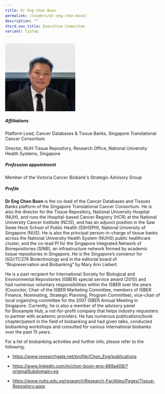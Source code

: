 ```yaml
---
title: Dr Eng Chon Boon
permalink: /leaders/dr-eng-chon-boon/
description: ""
third_nav_title: Executive Committee
variant: tiptap
---
```

<div class="isomer-image-wrapper">
<img style="width: 45%;" height="auto" width="100%" alt="" src="/images/Leaders/EXCO 600x450/Eng_3.jpg">
</div>
<h5>Affiliations</h5>
<p>Platform Lead, Cancer Databases &amp; Tissue Banks, Singapore Translational
Cancer Consortium&nbsp;</p>
<p>Director, NUH Tissue Repository, Research Office, National University
Health Systems, Singapore&nbsp;&nbsp;&nbsp;</p>
<h5>Profession appointment</h5>
<p>Member of the&nbsp;Victoria Cancer&nbsp;Biobank‘s Strategic Advisory Group&nbsp;</p>
<h5>Profile</h5>
<p><strong>Dr Eng Chon Boon</strong> is the co-lead of the Cancer Databases
and Tissues Banks platform of the Singapore Translational Cancer Consortium.
He is also the director for the Tissue Repository, National University
Hospital (NUH), and runs the Hospital-based Cancer Registry (HCR) at the
National University Cancer Institute (NCIS), and&nbsp;has an adjunct position
in the Saw Swee Hock School of Public Health (SSHSPH), National University
of Singapore (NUS). He is also the principal person-in-charge of tissue
banks across the National University Health System (NUHS) public healthcare
cluster, and the co-lead PI for the Singapore Integrated Network of Biorepositories
(SINB), an infrastructure network formed by academic tissue repositories
in Singapore. He is the Singapore’s convenor for ISO//TC276 Biotechnology
and in the editorial board of “Biopreservation&nbsp;and Biobanking” by
Mary Ann Liebert.&nbsp;</p>
<p>He is a past recipient for International Society for Biological and Environmental
Repositories (ISBER) special service award (2010) and had&nbsp;numerous&nbsp;voluntary
responsibilities within the ISBER over the years (Councilor, Chair of the
ISBER Marketing Committee, members of ISBER Finance, Nominating, Strategic
Planning, Program Committee), vice-chair of local organizing committee
for the 2007 ISBER Annual Meeting in Singapore. Currently, he is also a
member of the advisory panel for&nbsp;Biosample&nbsp;Hub, a not-for-profit
company that helps industry requesters to partner with academic providers.
He has&nbsp;numerous&nbsp;publications/book chapter/patent in the field
of biobanking and had given talks, conducted biobanking workshops and consulted
for various international biobanks over the past 15 years.&nbsp;</p>
<p>For a list of biobanking activities and further info, please refer to
the following:&nbsp;</p>
<ul data-tight="true" class="tight">
<li>
<p><a href="https://www.researchgate.net/profile/Chon_Eng/publications" rel="noopener noreferrer nofollow" target="_blank">https://www.researchgate.net/profile/Chon_Eng/publications</a>&nbsp;</p>
</li>
<li>
<p><a href="https://www.linkedin.com/in/chon-boon-eng-889a408/?originalSubdomain=sg" rel="noopener noreferrer nofollow" target="_blank">https://www.linkedin.com/in/chon-boon-eng-889a408/?originalSubdomain=sg</a>&nbsp;</p>
</li>
<li>
<p><a href="https://www.nuhs.edu.sg/research/Research-Facilities/Pages/Tissue-Repository.aspx" rel="noopener noreferrer nofollow" target="_blank">https://www.nuhs.edu.sg/research/Research-Facilities/Pages/Tissue-Repository.aspx</a>
</p>
<p></p>
</li>
</ul>
<p></p>